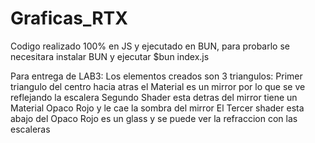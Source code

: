 # Graficas_RTX

Codigo realizado 100% en JS y ejecutado en BUN, para probarlo se necesitara instalar BUN y ejecutar $bun index.js


Para entrega de LAB3: Los elementos creados son 3 triangulos:
          Primer triangulo del centro hacia atras el Material es un mirror por lo que se ve reflejando la escalera
          Segundo Shader esta detras del mirror tiene un Material Opaco Rojo y le cae la sombra del mirror
          El Tercer shader esta abajo del Opaco Rojo es un glass y se puede ver la refraccion con las escaleras
